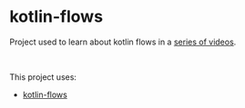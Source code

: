 # kotlin-flows
Project used to learn about kotlin flows in a [series of videos](https://www.youtube.com/playlist?list=PLQkwcJG4YTCQHCppNAQmLsj_jW38rU9sC).

<br />

This project uses: <br />
- [kotlin-flows](https://developer.android.com/kotlin/flow)
